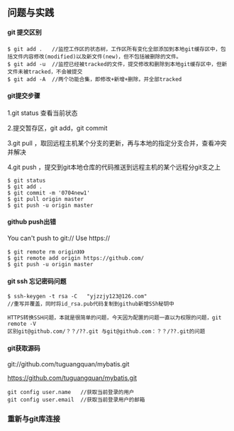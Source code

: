 ## 问题与实践

#### git 提交区别

```
$ git add .   //监控工作区的状态树，工作区所有变化全部添加到本地git缓存区中，包括文件内容修改(modified)以及新文件(new)，但不包括被删除的文件。
$ git add -u  //监控已经被tracked的文件，提交修改和删除到本地git缓存区中，但新文件未被tracked，不会被提交
$ git add -A  //两个功能合集，即修改+新增+删除，并全部tracked
```

#### git提交步骤

1.git status  查看当前状态

2.提交暂存区，git add，git commit 

3.git pull ，取回远程主机某个分支的更新，再与本地的指定分支合并，查看冲突并解决

4.git push ，提交到git本地仓库的代码推送到远程主机的某个远程分git支之上

```
$ git status
$ git add .
$ git commit -m '0704new1'
$ git pull origin master
$ git push -u origin master
```

#### github push出错

You can't push to git:// Use https://

```
$ git remote rm origin》》》
$ git remote add origin https://github.com/
$ git push -u origin master
```

#### git ssh 忘记密码问题

```
$ ssh-keygen -t rsa -C   "yjzzjy123@126.com"
//重写并覆盖，同时将id_rsa.pub代码复制到github新增SSh秘钥中

HTTPS转换SSH问题，本就是很简单的问题，今天因为配置的问题一直以为权限的问题，git remote -V
区别git@github.com/？？/??.git 与git@github.com：？？/??.git的问题
```

#### git获取源码

git://github.com/tuguangquan/mybatis.git

https://github.com/tuguangquan/mybatis.git

```
git config user.name   //获取当前登录的用户
git config user.email  //获取当前登录用户的邮箱
```

### 重新与git库连接



